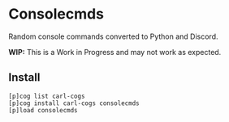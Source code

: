 # Consolecmds

Random console commands converted to Python and Discord.

**WIP:** This is a Work in Progress and may not work as expected.

## Install

```
[p]cog list carl-cogs
[p]cog install carl-cogs consolecmds
[p]load consolecmds
```
